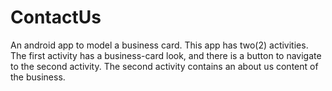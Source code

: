 # ContactUs
An android app to model a business card. This app has two(2) activities. The first activity has a business-card look, and there is a button to navigate to the second activity. The second activity contains an about us content of the business.
